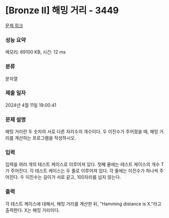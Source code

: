 # [Bronze II] 해밍 거리 - 3449 

[문제 링크](https://www.acmicpc.net/problem/3449) 

### 성능 요약

메모리: 69100 KB, 시간: 12 ms

### 분류

문자열

### 제출 일자

2024년 4월 11일 19:00:41

### 문제 설명

<p>
	해밍 거리란 두 숫자의 서로 다른 자리수의 개수이다. 두 이진수가 주어졌을 때, 해밍 거리를 계산하는 프로그램을 작성하시오.</p>

### 입력 

 <p>
	입력을 여러 개의 테스트 케이스로 이루어져 있다. 첫째 줄에는 테스트 케이스의 개수 T가 주어진다. 각 테스트 케이스는 두 줄로 이루어져 있다. 각 줄에는 이진수가 하나씩 주어진다. 두 이진수는 길이가 서로 같고, 100자리를 넘지 않는다.</p>

### 출력 

 <p>
	각 테스트 케이스에 대해서, 해밍 거리를 계산한 뒤, "Hamming distance is X."라고 출력한다. X는 해밍 거리이다.</p>

